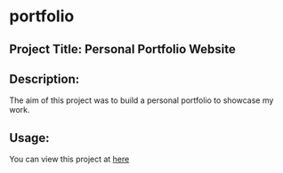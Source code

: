 # portfolio


## Project Title: Personal Portfolio Website


## Description: 
The aim of this project was to build a personal portfolio to showcase my work.

## Usage:
You can view this project at [here]([https://meryem-kalkan.github.io/portfolio/)
